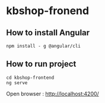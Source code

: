 # kbshop-fronend

## How to install Angular

    npm install - g @angular/cli

## How to run project

    cd kbshop-frontend
    ng serve

Open browser : <http://localhost:4200/>

